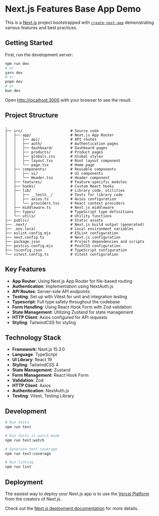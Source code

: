 # Next.js Features Base App Demo

This is a [Next.js](https://nextjs.org) project bootstrapped with [`create-next-app`](https://nextjs.org/docs/app/api-reference/cli/create-next-app) demonstrating various features and best practices.

## Getting Started

First, run the development server:

```bash
npm run dev
# or
yarn dev
# or
pnpm dev
# or
bun dev
```

Open [http://localhost:3000](http://localhost:3000) with your browser to see the result.

## Project Structure

```
.
├── src/                      # Source code
│   ├── app/                  # Next.js App Router
│   │   ├── api/              # API routes
│   │   ├── auth/             # Authentication pages
│   │   ├── dashboard/        # Dashboard pages
│   │   ├── products/         # Product pages
│   │   ├── globals.css       # Global styles
│   │   ├── layout.tsx        # Root layout component
│   │   └── page.tsx          # Home page
│   ├── components/           # Reusable components
│   │   ├── ui/               # UI components
│   │   └── Header.tsx        # Header component
│   ├── features/             # Feature-specific modules
│   ├── hooks/                # Custom React hooks
│   ├── lib/                  # Library code, utilities
│   │   ├── __tests__/        # Tests for library code
│   │   ├── axios.ts          # Axios configuration
│   │   └── providers.tsx     # React context providers
│   ├── middleware.ts         # Next.js middleware
│   ├── types/                # TypeScript type definitions
│   └── utils/                # Utility functions
├── public/                   # Static assets
├── .next/                    # Next.js build output (generated)
├── .env.local                # Local environment variables
├── eslint.config.mjs         # ESLint configuration
├── next.config.ts            # Next.js configuration
├── package.json              # Project dependencies and scripts
├── postcss.config.mjs        # PostCSS configuration
├── tsconfig.json             # TypeScript configuration
└── vitest.config.ts          # Vitest configuration
```

## Key Features

- **App Router**: Using Next.js App Router for file-based routing
- **Authentication**: Implementation using NextAuth.js
- **API Routes**: Server-side API endpoints
- **Testing**: Set up with Vitest for unit and integration testing
- **Typescript**: Full type safety throughout the codebase
- **Form Handling**: Using React Hook Form with Zod validation
- **State Management**: Utilizing Zustand for state management
- **HTTP Client**: Axios configured for API requests
- **Styling**: TailwindCSS for styling

## Technology Stack

- **Framework**: Next.js 15.3.0
- **Language**: TypeScript
- **UI Library**: React 19
- **Styling**: TailwindCSS 4
- **State Management**: Zustand
- **Form Management**: React Hook Form
- **Validation**: Zod
- **HTTP Client**: Axios
- **Authentication**: NextAuth.js
- **Testing**: Vitest, Testing Library

## Development

```bash
# Run tests
npm run test

# Run tests in watch mode
npm run test:watch

# Generate test coverage
npm run test:coverage

# Run linting
npm run lint
```

## Deployment

The easiest way to deploy your Next.js app is to use the [Vercel Platform](https://vercel.com/new?utm_medium=default-template&filter=next.js&utm_source=create-next-app&utm_campaign=create-next-app-readme) from the creators of Next.js.

Check out the [Next.js deployment documentation](https://nextjs.org/docs/app/building-your-application/deploying) for more details.
